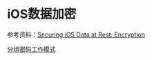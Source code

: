 # iOS数据加密
参考资料：[Securing iOS Data at Rest: Encryption](https://code.tutsplus.com/tutorials/securing-ios-data-at-rest-encryption--cms-28786)


[分组密码工作模式](https://zh.wikipedia.org/wiki/分组密码工作模式)



